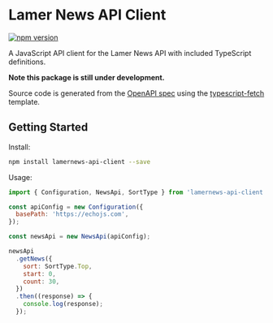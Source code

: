 # Lamer News API Client

[![npm version](https://badge.fury.io/js/lamernews-api-client.svg)](https://www.npmjs.com/package/lamernews-api-client)

A JavaScript API client for the Lamer News API with included TypeScript definitions.

**Note this package is still under development.**

Source code is generated from the [OpenAPI spec](./api/lamernews-schema.yml) using the [typescript-fetch](https://openapi-generator.tech/docs/generators/typescript-fetch/) template.

## Getting Started

Install:

```bash
npm install lamernews-api-client --save
```

Usage:

```js
import { Configuration, NewsApi, SortType } from 'lamernews-api-client';

const apiConfig = new Configuration({
  basePath: 'https://echojs.com',
});

const newsApi = new NewsApi(apiConfig);

newsApi
  .getNews({
    sort: SortType.Top,
    start: 0,
    count: 30,
  })
  .then((response) => {
    console.log(response);
  });
```
